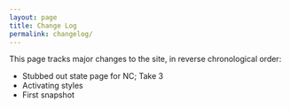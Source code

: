 ```yaml
---
layout: page
title: Change Log
permalink: changelog/
---
```


This page tracks major changes to the site, in reverse chronological order:

- Stubbed out state page for NC; Take 3
- Activating styles
- First snapshot
